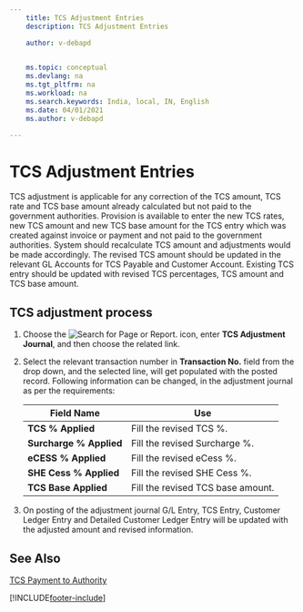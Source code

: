 ```yaml
---
    title: TCS Adjustment Entries
    description: TCS Adjustment Entries

    author: v-debapd

    
    ms.topic: conceptual
    ms.devlang: na
    ms.tgt_pltfrm: na
    ms.workload: na
    ms.search.keywords: India, local, IN, English
    ms.date: 04/01/2021
    ms.author: v-debapd

---
```

# TCS Adjustment Entries


TCS adjustment is applicable for any correction of the TCS amount, TCS rate and TCS base amount already calculated but not paid to the government authorities. Provision is available to enter the new TCS rates, new TCS amount and new TCS base amount for the TCS entry which was created against invoice or payment and not paid to the government authorities. System should recalculate TCS amount and adjustments would be made accordingly. The revised TCS amount should be updated in the relevant GL Accounts for TCS Payable and Customer Account. Existing TCS entry should be updated with revised TCS percentages, TCS amount and TCS base amount.

## TCS adjustment process

1. Choose the ![Search for Page or Report.](image/search_small.png "Search for Page or Report icon") icon, enter **TCS Adjustment Journal**, and then choose the related link.
2. Select the relevant transaction number in **Transaction No.** field from the drop down, and the selected line, will get populated with the posted record. Following information can be changed, in the adjustment journal as per the requirements:
  
    |Field Name|Use|
    |----------------------------------|---------------------------------------|  
    |**TCS % Applied**|Fill the revised TCS %.|  
    |**Surcharge % Applied**|Fill the revised Surcharge %.|
    |**eCESS % Applied**| Fill the revised eCess %.|
    |**SHE Cess % Applied**|Fill the revised SHE Cess %.|
    |**TCS Base Applied**|Fill the revised TCS base amount.|

3. On posting of the adjustment journal G/L Entry, TCS Entry, Customer Ledger Entry and Detailed Customer Ledger Entry will be updated with the adjusted amount and revised information.












## See Also 
[TCS Payment to Authority](TCS-Payment-to-Authority.md)













[!INCLUDE[footer-include](../../includes/footer-banner.md)]